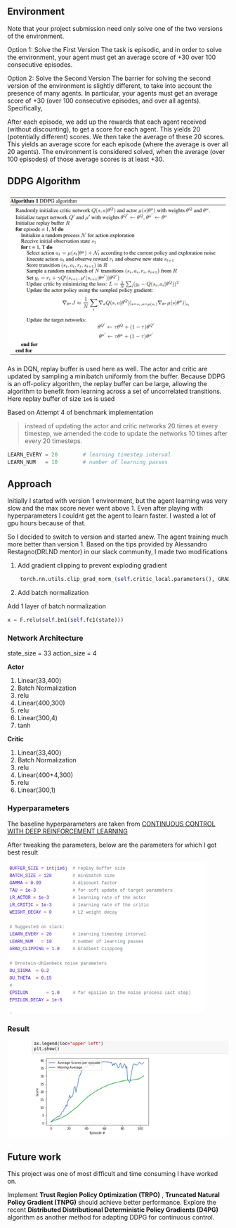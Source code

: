 ## Environment

Note that your project submission need only solve one of the two versions of the environment.

Option 1: Solve the First Version
The task is episodic, and in order to solve the environment, your agent must get an average score of +30 over 100 consecutive episodes.

Option 2: Solve the Second Version
The barrier for solving the second version of the environment is slightly different, to take into account the presence of many agents. In particular, your agents must get an average score of +30 (over 100 consecutive episodes, and over all agents). Specifically,

After each episode, we add up the rewards that each agent received (without discounting), to get a score for each agent. This yields 20 (potentially different) scores. We then take the average of these 20 scores.
This yields an average score for each episode (where the average is over all 20 agents).
The environment is considered solved, when the average (over 100 episodes) of those average scores is at least +30.

## DDPG Algorithm

![DDPG Algorithm](https://github.com/twishasaraiya/P2-continuous-control/blob/master/assets/ddpg.png)

As in DQN, replay buffer is used here as well. The actor and critic are updated by sampling a minibatch uniformly from the buffer. Because DDPG is an off-policy algorithm, the replay buffer can be large, allowing the algorithm to benefit from learning across a set of uncorrelated transitions. Here replay buffer of size `1e6` is used


Based on Attempt 4 of benchmark implementation

> instead of updating the actor and critic networks 20 times at every timestep, we amended the code to update the networks 10 times after every 20 timesteps.


```python
LEARN_EVERY = 20        # learning timestep interval
LEARN_NUM   = 10        # number of learning passes
```

## Approach

Initially I started with version 1 environment, but the agent learning was very slow and the max score never went above 1. Even after playing with hyperparameters I couldnt get the agent to learn faster. I wasted a lot of gpu hours because of that. 

So I decided to switch to version and started anew. The agent training much more better than version 1. Based on the tips provided by  Alessandro Restagno(DRLND mentor) in our slack community, I made two modifications

1. Add gradient clipping to prevent exploding gradient
```python
    torch.nn.utils.clip_grad_norm_(self.critic_local.parameters(), GRAD_CLIPPING)
```

2. Add batch normalization

Add 1 layer of batch normalization 
```python
x = F.relu(self.bn1(self.fc1(state)))
```
### Network Architecture

state_size = 33 
action_size = 4

**Actor**

1. Linear(33,400)
2. Batch Normalization
3. relu
4. Linear(400,300)
5. relu
6. Linear(300,4)
7. tanh


**Critic**

1. Linear(33,400)
2. Batch Normalization
3. relu
4. Linear(400+4,300)
5. relu
6. Linear(300,1)

### Hyperparameters

The baseline hyperparameters are taken from [CONTINUOUS CONTROL WITH DEEP REINFORCEMENT
LEARNING](https://arxiv.org/pdf/1509.02971.pdf)

After tweaking the parameters, below are the parameters for which I got best result

![](https://github.com/twishasaraiya/P2-continuous-control/blob/master/assets/hyperparameters.png)

### Result

![](https://github.com/twishasaraiya/P2-continuous-control/blob/master/assets/rewards_plot.png)

## Future work

This project was one of most difficult and time consuming I have worked on. 

Implement **Trust Region Policy Optimization (TRPO)** , **Truncated Natural Policy Gradient (TNPG)** should achieve better performance. Explore the recent **Distributed Distributional Deterministic Policy Gradients (D4PG)** algorithm as another method for adapting DDPG for continuous control.
